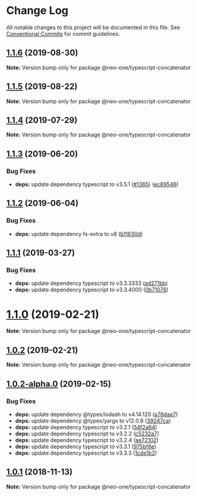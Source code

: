 # Change Log

All notable changes to this project will be documented in this file.
See [Conventional Commits](https://conventionalcommits.org) for commit guidelines.

## [1.1.6](https://github.com/neo-one-suite/neo-one/compare/@neo-one/typescript-concatenator@1.1.5...@neo-one/typescript-concatenator@1.1.6) (2019-08-30)

**Note:** Version bump only for package @neo-one/typescript-concatenator





## [1.1.5](https://github.com/neo-one-suite/neo-one/compare/@neo-one/typescript-concatenator@1.1.4...@neo-one/typescript-concatenator@1.1.5) (2019-08-22)

**Note:** Version bump only for package @neo-one/typescript-concatenator





## [1.1.4](https://github.com/neo-one-suite/neo-one/compare/@neo-one/typescript-concatenator@1.1.3...@neo-one/typescript-concatenator@1.1.4) (2019-07-29)

**Note:** Version bump only for package @neo-one/typescript-concatenator





## [1.1.3](https://github.com/neo-one-suite/neo-one/compare/@neo-one/typescript-concatenator@1.1.2...@neo-one/typescript-concatenator@1.1.3) (2019-06-20)


### Bug Fixes

* **deps:** update dependency typescript to v3.5.1 ([#1365](https://github.com/neo-one-suite/neo-one/issues/1365)) ([ec89546](https://github.com/neo-one-suite/neo-one/commit/ec89546))





## [1.1.2](https://github.com/neo-one-suite/neo-one/compare/@neo-one/typescript-concatenator@1.1.1...@neo-one/typescript-concatenator@1.1.2) (2019-06-04)


### Bug Fixes

* **deps:** update dependency fs-extra to v8 ([b11630d](https://github.com/neo-one-suite/neo-one/commit/b11630d))





## [1.1.1](https://github.com/neo-one-suite/neo-one/compare/@neo-one/typescript-concatenator@1.1.0...@neo-one/typescript-concatenator@1.1.1) (2019-03-27)


### Bug Fixes

* **deps:** update dependency typescript to v3.3.3333 ([ad271bb](https://github.com/neo-one-suite/neo-one/commit/ad271bb))
* **deps:** update dependency typescript to v3.3.4000 ([0b71078](https://github.com/neo-one-suite/neo-one/commit/0b71078))





# [1.1.0](https://github.com/neo-one-suite/neo-one/compare/@neo-one/typescript-concatenator@1.0.2...@neo-one/typescript-concatenator@1.1.0) (2019-02-21)

**Note:** Version bump only for package @neo-one/typescript-concatenator





## [1.0.2](https://github.com/neo-one-suite/neo-one/compare/@neo-one/typescript-concatenator@1.0.2-alpha.0...@neo-one/typescript-concatenator@1.0.2) (2019-02-21)

**Note:** Version bump only for package @neo-one/typescript-concatenator





## [1.0.2-alpha.0](https://github.com/neo-one-suite/neo-one/compare/@neo-one/typescript-concatenator@1.0.1...@neo-one/typescript-concatenator@1.0.2-alpha.0) (2019-02-15)


### Bug Fixes

* **deps:** update dependency @types/lodash to v4.14.120 ([a76dae7](https://github.com/neo-one-suite/neo-one/commit/a76dae7))
* **deps:** update dependency @types/yargs to v12.0.8 ([39247ca](https://github.com/neo-one-suite/neo-one/commit/39247ca))
* **deps:** update dependency typescript to v3.2.1 ([54f2a64](https://github.com/neo-one-suite/neo-one/commit/54f2a64))
* **deps:** update dependency typescript to v3.2.2 ([c5232a7](https://github.com/neo-one-suite/neo-one/commit/c5232a7))
* **deps:** update dependency typescript to v3.2.4 ([ae72102](https://github.com/neo-one-suite/neo-one/commit/ae72102))
* **deps:** update dependency typescript to v3.3.1 ([975bf8e](https://github.com/neo-one-suite/neo-one/commit/975bf8e))
* **deps:** update dependency typescript to v3.3.3 ([1cde1b2](https://github.com/neo-one-suite/neo-one/commit/1cde1b2))





## [1.0.1](https://github.com/neo-one-suite/neo-one/compare/@neo-one/typescript-concatenator@1.0.0...@neo-one/typescript-concatenator@1.0.1) (2018-11-13)

**Note:** Version bump only for package @neo-one/typescript-concatenator
